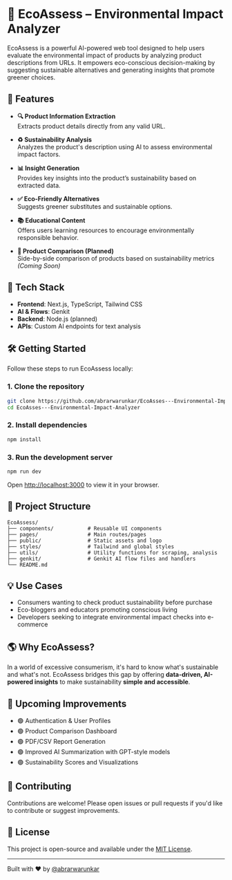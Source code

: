 
# 🌿 EcoAssess – Environmental Impact Analyzer

EcoAssess is a powerful AI-powered web tool designed to help users evaluate the environmental impact of products by analyzing product descriptions from URLs. It empowers eco-conscious decision-making by suggesting sustainable alternatives and generating insights that promote greener choices.

## 🚀 Features

- **🔍 Product Information Extraction**  
  Extracts product details directly from any valid URL.

- **♻️ Sustainability Analysis**  
  Analyzes the product's description using AI to assess environmental impact factors.

- **📊 Insight Generation**  
  Provides key insights into the product’s sustainability based on extracted data.

- **✅ Eco-Friendly Alternatives**  
  Suggests greener substitutes and sustainable options.

- **📚 Educational Content**  
  Offers users learning resources to encourage environmentally responsible behavior.

- **🔁 Product Comparison (Planned)**  
  Side-by-side comparison of products based on sustainability metrics *(Coming Soon)*

## 🧠 Tech Stack

- **Frontend**: Next.js, TypeScript, Tailwind CSS  
- **AI & Flows**: Genkit  
- **Backend**: Node.js (planned)  
- **APIs**: Custom AI endpoints for text analysis

## 🛠️ Getting Started

Follow these steps to run EcoAssess locally:

### 1. Clone the repository

```bash
git clone https://github.com/abrarwarunkar/EcoAsses---Environmental-Impact-Analyzer.git
cd EcoAsses---Environmental-Impact-Analyzer
```

### 2. Install dependencies

```bash
npm install
```

### 3. Run the development server

```bash
npm run dev
```

Open [http://localhost:3000](http://localhost:3000) to view it in your browser.

## 📁 Project Structure

```
EcoAssess/
├── components/           # Reusable UI components
├── pages/                # Main routes/pages
├── public/               # Static assets and logo
├── styles/               # Tailwind and global styles
├── utils/                # Utility functions for scraping, analysis
├── genkit/               # Genkit AI flow files and handlers
└── README.md
```

## 💡 Use Cases

- Consumers wanting to check product sustainability before purchase
- Eco-bloggers and educators promoting conscious living
- Developers seeking to integrate environmental impact checks into e-commerce

## 🌎 Why EcoAssess?

In a world of excessive consumerism, it's hard to know what's sustainable and what's not. EcoAssess bridges this gap by offering **data-driven, AI-powered insights** to make sustainability **simple and accessible**.

## 📌 Upcoming Improvements

- 🟢 Authentication & User Profiles  
- 🟢 Product Comparison Dashboard  
- 🟢 PDF/CSV Report Generation  
- 🟢 Improved AI Summarization with GPT-style models  
- 🟢 Sustainability Scores and Visualizations  

## 🤝 Contributing

Contributions are welcome! Please open issues or pull requests if you'd like to contribute or suggest improvements.

## 📄 License

This project is open-source and available under the [MIT License](LICENSE).

---

Built with ❤️ by [@abrarwarunkar](https://github.com/abrarwarunkar)
